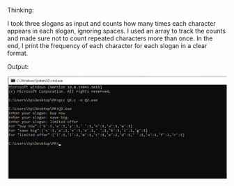 Thinking:

I took three slogans as input and counts how many times each character appears in each slogan, ignoring spaces. I used an array to track the counts and made sure not to count repeated characters more than once. In the end, I print the frequency of each character for each slogan in a clear format.

Output:


![Q2 output](https://github.com/Areeba2024/k240005/blob/e1c5b33159598dd6c4c6b4a9cd8115859f617974/PF%20Theory%20Assignment/Assignment%202/Q2/Q2%20output.png)
